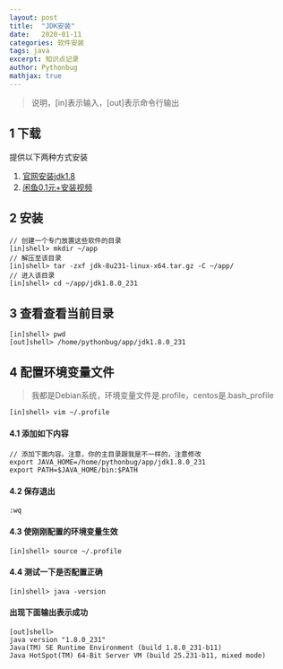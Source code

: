 ```yaml
---
layout: post
title:  "JDK安装"
date:   2020-01-11
categories: 软件安装
tags: java
excerpt: 知识点记录
author: Pythonbug
mathjax: true
---
```

>说明，[in]表示输入，[out]表示命令行输出

## 1 下载
提供以下两种方式安装<br>
1. [官网安装jdk1.8](https://www.oracle.com/technetwork/java/javase/downloads/jdk8-downloads-2133151.html)
2. [闲鱼0.1元+安装视频]()

## 2 安装
```
// 创建一个专门放置这些软件的目录
[in]shell> mkdir ~/app
// 解压至该目录
[in]shell> tar -zxf jdk-8u231-linux-x64.tar.gz -C ~/app/
// 进入该目录
[in]shell> cd ~/app/jdk1.8.0_231
```

## 3 查看查看当前目录


```
[in]shell> pwd
[out]shell> /home/pythonbug/app/jdk1.8.0_231
```

## 4 配置环境变量文件
>我都是Debian系统，环境变量文件是.profile，centos是.bash_profile

```
[in]shell> vim ~/.profile
```

#### 4.1 添加如下内容
```
// 添加下面内容。注意，你的主目录跟我是不一样的，注意修改
export JAVA_HOME=/home/pythonbug/app/jdk1.8.0_231
export PATH=$JAVA_HOME/bin:$PATH
```

#### 4.2 保存退出
```
:wq
```

#### 4.3 使刚刚配置的环境变量生效
```
[in]shell> source ~/.profile
```

#### 4.4 测试一下是否配置正确
```
[in]shell> java -version
```

#### 出现下面输出表示成功
```
[out]shell> 
java version "1.8.0_231"
Java(TM) SE Runtime Environment (build 1.8.0_231-b11)
Java HotSpot(TM) 64-Bit Server VM (build 25.231-b11, mixed mode)
```